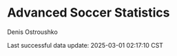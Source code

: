 # Advanced Soccer Statistics
Denis Ostroushko

<!-- gfm -->

Last successful data update: 2025-03-01 02:17:10 CST
